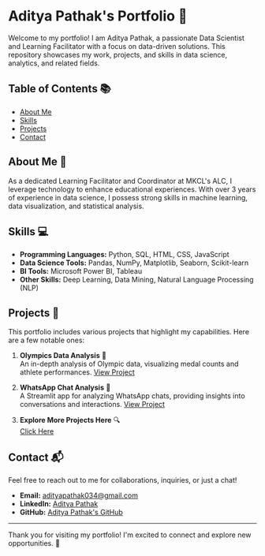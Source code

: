 # Aditya Pathak's Portfolio 🌟

Welcome to my portfolio! I am Aditya Pathak, a passionate Data Scientist and Learning Facilitator with a focus on data-driven solutions. This repository showcases my work, projects, and skills in data science, analytics, and related fields.

## Table of Contents 📚

- [About Me](#about-me)
- [Skills](#skills)
- [Projects](#projects)
- [Contact](#contact)

## About Me 👤

As a dedicated Learning Facilitator and Coordinator at MKCL's ALC, I leverage technology to enhance educational experiences. With over 3 years of experience in data science, I possess strong skills in machine learning, data visualization, and statistical analysis.

## Skills 💻

- **Programming Languages:** Python, SQL, HTML, CSS, JavaScript
- **Data Science Tools:** Pandas, NumPy, Matplotlib, Seaborn, Scikit-learn
- **BI Tools:** Microsoft Power BI, Tableau
- **Other Skills:** Deep Learning, Data Mining, Natural Language Processing (NLP)

## Projects 🚀

This portfolio includes various projects that highlight my capabilities. Here are a few notable ones:

1. **Olympics Data Analysis** 🥇  
   An in-depth analysis of Olympic data, visualizing medal counts and athlete performances. [View Project](https://github.com/adityapathak0007/Olympics_Data_Analysis)

2. **WhatsApp Chat Analysis** 📱  
   A Streamlit app for analyzing WhatsApp chats, providing insights into conversations and interactions. [View Project](https://github.com/adityapathak0007/WhatsApp_Chat_Analysis)

3. **Explore More Projects Here** 🔍  
   [Click Here](https://github.com/adityapathak0007?tab=repositories)

## Contact 📬

Feel free to reach out to me for collaborations, inquiries, or just a chat!

- **Email:** [adityapathak034@gmail.com](mailto:adityapathak034@gmail.com)
- **LinkedIn:** [Aditya Pathak](https://www.linkedin.com/in/adityapathak07/)
- **GitHub:** [Aditya Pathak's GitHub](https://github.com/adityapathak0007)

---

Thank you for visiting my portfolio! I'm excited to connect and explore new opportunities. 🤝
